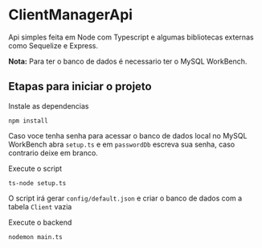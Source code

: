 # ClientManagerApi

Api simples feita em Node com Typescript e algumas bibliotecas externas como Sequelize e Express.

**Nota:** Para ter o banco de dados é necessario ter o MySQL WorkBench.

## Etapas para iniciar o projeto
Instale as dependencias

    npm install 

Caso voce tenha senha para acessar o banco de dados local no MySQL WorkBench abra `setup.ts` e em `passwordDb` escreva sua senha, caso contrario deixe em branco.

Execute o script

    ts-node setup.ts

O script irá gerar `config/default.json` e criar o banco de dados com a tabela `Client` vazia

Execute o backend

    nodemon main.ts